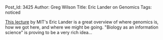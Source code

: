 Post_Id: 3425
Author: Greg Wilson
Title: Eric Lander on Genomics
Tags: noticed

<p><a href="http://academicearth.org/lectures/lander-genomics">This lecture</a> by MIT's Eric Lander is a great overview of where genomics is, how we got here, and where we might be going. "Biology as an information science" is proving to be a very rich idea...</p>
